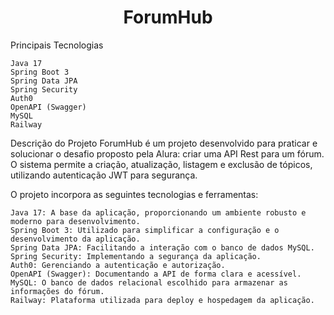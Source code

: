 <h1 align="center">ForumHub</h1>
Principais Tecnologias

    Java 17
    Spring Boot 3
    Spring Data JPA
    Spring Security
    Auth0
    OpenAPI (Swagger)
    MySQL
    Railway

Descrição do Projeto
ForumHub é um projeto desenvolvido para praticar e solucionar o desafio proposto pela Alura: criar uma API Rest para um fórum. O sistema permite a criação, atualização, listagem e exclusão de tópicos, utilizando autenticação JWT para segurança.

O projeto incorpora as seguintes tecnologias e ferramentas:

    Java 17: A base da aplicação, proporcionando um ambiente robusto e moderno para desenvolvimento.
    Spring Boot 3: Utilizado para simplificar a configuração e o desenvolvimento da aplicação.
    Spring Data JPA: Facilitando a interação com o banco de dados MySQL.
    Spring Security: Implementando a segurança da aplicação.
    Auth0: Gerenciando a autenticação e autorização.
    OpenAPI (Swagger): Documentando a API de forma clara e acessível.
    MySQL: O banco de dados relacional escolhido para armazenar as informações do fórum.
    Railway: Plataforma utilizada para deploy e hospedagem da aplicação.
